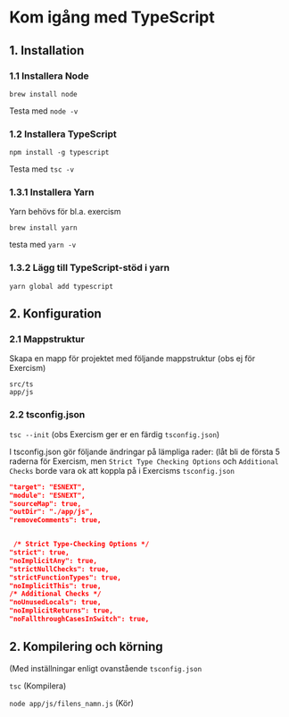 # Kom igång med TypeScript

## 1. Installation

### 1.1 Installera Node

`brew install node`

Testa med `node -v`

### 1.2 Installera TypeScript

`npm install -g typescript`

Testa med `tsc -v`

### 1.3.1 Installera Yarn

Yarn behövs för bl.a. exercism

`brew install yarn`

testa med `yarn -v`

### 1.3.2 Lägg till TypeScript-stöd i yarn

`yarn global add typescript`

## 2. Konfiguration

### 2.1 Mappstruktur

Skapa en mapp för projektet med följande mappstruktur (obs ej för Exercism)

````
src/ts
app/js
````

### 2.2 tsconfig.json

`tsc --init` (obs Exercism ger er en färdig `tsconfig.json`)

I tsconfig.json gör följande ändringar på lämpliga rader:
(låt bli de första 5 raderna för Exercism, men `Strict Type Checking Options` och `Additional Checks` borde vara ok att koppla på i Exercisms `tsconfig.json`

````json
"target": "ESNEXT",
"module": "ESNEXT",
"sourceMap": true,
"outDir": "./app/js",
"removeComments": true, 


 /* Strict Type-Checking Options */
"strict": true,              
"noImplicitAny": true,       
"strictNullChecks": true,             
"strictFunctionTypes": true,   
"noImplicitThis": true,
/* Additional Checks */
"noUnusedLocals": true,              
"noImplicitReturns": true,           
"noFallthroughCasesInSwitch": true,    
````

## 2. Kompilering och körning

(Med inställningar enligt ovanstående `tsconfig.json`

`tsc` (Kompilera)

`node app/js/filens_namn.js` (Kör)

